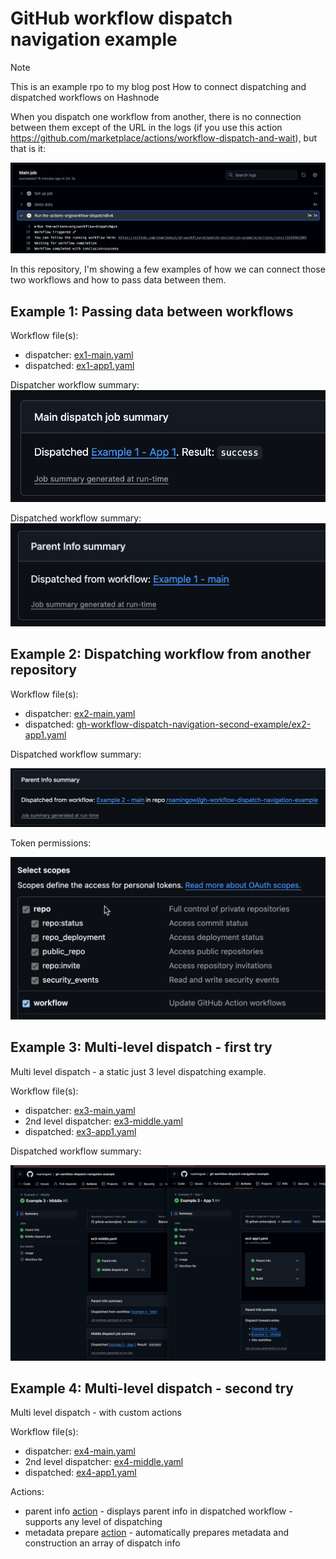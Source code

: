 # GitHub workflow dispatch navigation example

> [!NOTE] 
> This is an example rpo to my blog post How to connect dispatching and dispatched workflows on Hashnode


When you dispatch one workflow from another, 
there is no connection between them except of the URL in the logs 
(if you use this action https://github.com/marketplace/actions/workflow-dispatch-and-wait), 
but that is it:

![link_image](docs/2024-11-01_10-22-16.png)

In this repository, 
I'm showing a few examples of how we can connect those two workflows and how to pass data between them.

## Example 1: Passing data between workflows

Workflow file(s): 
- dispatcher: [ex1-main.yaml](.github/workflows/ex1-main.yaml)
- dispatched: [ex1-app1.yaml](.github/workflows/ex1-app1.yaml)

Dispatcher workflow summary:
![dispatcher_summary](docs/ex1_dispatcher_summary.png)

Dispatched workflow summary:
![dispatched_summary](docs/ex1_dispatched_summary.png)

## Example 2: Dispatching workflow from another repository

Workflow file(s):
- dispatcher: [ex2-main.yaml](.github/workflows/ex2-main.yaml)
- dispatched: [gh-workflow-dispatch-navigation-second-example/ex2-app1.yaml](https://github.com/roamingowl/gh-workflow-dispatch-navigation-second-example/blob/main/.github/workflows/ex2-app1.yaml)

Dispatched workflow summary:

![dispatched_summary](docs/ex2_dispatched_summary.png)

Token permissions:

![token_permissions](docs/ex2_token_permissions.png)

## Example 3: Multi-level dispatch - first try

Multi level dispatch - a static just 3 level dispatching example.

Workflow file(s):
- dispatcher: [ex3-main.yaml](.github/workflows/ex3-main.yaml)
- 2nd level dispatcher: [ex3-middle.yaml](.github/workflows/ex3-middle.yaml)
- dispatched: [ex3-app1.yaml](.github/workflows/ex3-app1.yaml)

Dispatched workflow summary:  

![dispatched_summary](docs/ex3_dispatched_summary.png)


## Example 4: Multi-level dispatch - second try

Multi level dispatch - with custom actions

Workflow file(s):
- dispatcher: [ex4-main.yaml](.github/workflows/ex4-main.yaml)
- 2nd level dispatcher: [ex4-middle.yaml](.github/workflows/ex4-middle.yaml)
- dispatched: [ex4-app1.yaml](.github/workflows/ex4-app1.yaml)

Actions:
- parent info [action](.github/actions/parent-info) - displays parent info in dispatched workflow - supports any level of dispatching
- metadata prepare [action](./.github/actions/prepare-meta) - automatically prepares metadata and construction an array of dispatch info




